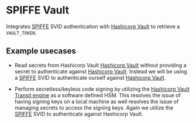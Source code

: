 # SPIFFE Vault

Integrates [SPIFFE][spiffe] SVID authentication with [Hashicorp Vault][hashivault] to retrieve a `VAULT_TOKEN`.

## Example usecases

- Read secrets from Hashicorp Vault [Hashicorp Vault][hashivault] without providing a secret to authenticate against [Hashicorp Vault][hashivault]. Instead we will be using a [SPIFFE][spiffe] SVID to authenticate ourself against [Hashicorp Vault][hashivault].

- Perform secretless/keyless code signing by utilizing the [Hashicorp Vault Transit engine](https://www.vaultproject.io/docs/secrets/transit) as a software defined HSM. This resolves the issue of having signing keys on a local machine as well resolves the issue of managing secrets to access the signing keys. Again we utilize the [SPIFFE][spiffe] SVID to authenticate against Hashicorp Vault.

[hashivault]: https://vaultproject.org "hashicorp Vault"
[spiffe]: https://spiffe.io "SPIFFE"
